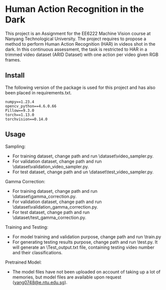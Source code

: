 # Human Action Recognition in the Dark
This project is an Assignment for the EE6222 Machine Vision course at Nanyang Technological University. 
The project requires to propose a method to perform Human Action Recognition (HAR) in videos shot in the dark. 
In this continuous assessment, the task is restricted to HAR in a trimmed video dataset (ARID Dataset) with one action 
per video given RGB frames.


## Install
The following version of the package is used for this project and has also been placed in requirements.txt.
```
numpy==1.23.4
opencv_python==4.6.0.66
Pillow==9.3.0
torch==1.13.0
torchvision==0.14.0
```

## Usage
Sampling:  
* For training dataset, change path and run \dataset\video_sampler.py.  
* For validation dataset, change path and run \dataset\validation_video_sampler.py.  
* For test dataset, change path and un \dataset\test_video_sampler.py.  

Gamma Correction:  
* For training dataset, change path and run \dataset\gamma_correction.py.  
* For validation dataset, change path and run \dataset\validation_gamma_correction.py.  
* For test dataset, change path and run \dataset/test_gamma_correction.py.  

Training and Testing:
* For model training and validation purpose, change path and run \train.py
* For generating testing results purpose, change path and run \test.py. It will generate an \Test_output.txt file, 
containing testing video number and their classifications.  

Pretrained Model:
* The model files have not been uploaded on account of taking up a lot of memories, but model files are available 
upon request (yang0748@e.ntu.edu.sg).  

